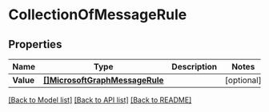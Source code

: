 # CollectionOfMessageRule

## Properties

Name | Type | Description | Notes
------------ | ------------- | ------------- | -------------
**Value** | [**[]MicrosoftGraphMessageRule**](microsoft.graph.messageRule.md) |  | [optional] 

[[Back to Model list]](../README.md#documentation-for-models) [[Back to API list]](../README.md#documentation-for-api-endpoints) [[Back to README]](../README.md)


